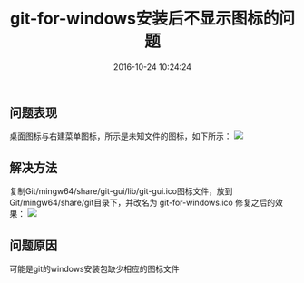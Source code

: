 ﻿---
title: git-for-windows安装后不显示图标的问题
date: 2016-10-24 10:24:24
tags: [hexo]
categories: [git-for-windows]
---
## 问题表现
桌面图标与右建菜单图标，所示是未知文件的图标，如下所示：
![][1]
<!--more-->

## 解决方法
复制Git/mingw64/share/git-gui/lib/git-gui.ico图标文件，放到Git/mingw64/share/git目录下，并改名为 git-for-windows.ico
修复之后的效果：
![][2]
 
## 问题原因
可能是git的windows安装包缺少相应的图标文件


  [1]: http://oevo99fcp.bkt.clouddn.com/posts/2016-10-24-1.png
  [2]: http://oevo99fcp.bkt.clouddn.com/posts/2016-10-24-2.png